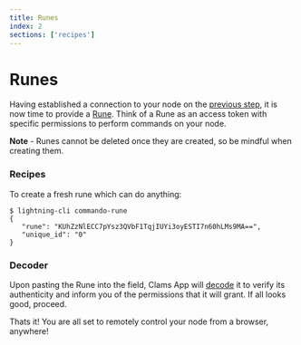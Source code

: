 ```yaml
---
title: Runes
index: 2
sections: ['recipes']
---
```


# Runes

Having established a connection to your node on the [previous step](/docs/connect), it is now time to provide a [Rune](https://lightning.readthedocs.io/lightning-commando-rune.7.html). Think of a Rune as an access token with specific permissions to perform commands on your node.

**Note** - Runes cannot be deleted once they are created, so be mindful when creating them.

### Recipes

To create a fresh rune which can do anything:

```
$ lightning-cli commando-rune
{
   "rune": "KUhZzNlECC7pYsz3QVbF1TqjIUYi3oyESTI7n60hLMs9MA==",
   "unique_id": "0"
}
```

### Decoder

Upon pasting the Rune into the field, Clams App will [decode](https://github.com/clams-tech/rune-decoder) it to verify its authenticity and inform you of the permissions that it will grant. If all looks good, proceed.

Thats it! You are all set to remotely control your node from a browser, anywhere!

